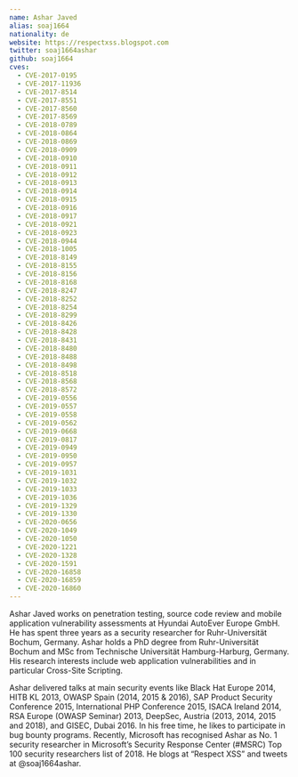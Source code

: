 ```yaml
---
name: Ashar Javed
alias: soaj1664
nationality: de
website: https://respectxss.blogspot.com
twitter: soaj1664ashar
github: soaj1664
cves:
  - CVE-2017-0195
  - CVE-2017-11936
  - CVE-2017-8514
  - CVE-2017-8551
  - CVE-2017-8560
  - CVE-2017-8569
  - CVE-2018-0789
  - CVE-2018-0864
  - CVE-2018-0869
  - CVE-2018-0909
  - CVE-2018-0910
  - CVE-2018-0911
  - CVE-2018-0912
  - CVE-2018-0913
  - CVE-2018-0914
  - CVE-2018-0915
  - CVE-2018-0916
  - CVE-2018-0917
  - CVE-2018-0921
  - CVE-2018-0923
  - CVE-2018-0944
  - CVE-2018-1005
  - CVE-2018-8149
  - CVE-2018-8155
  - CVE-2018-8156
  - CVE-2018-8168
  - CVE-2018-8247
  - CVE-2018-8252
  - CVE-2018-8254
  - CVE-2018-8299
  - CVE-2018-8426
  - CVE-2018-8428
  - CVE-2018-8431
  - CVE-2018-8480
  - CVE-2018-8488
  - CVE-2018-8498
  - CVE-2018-8518
  - CVE-2018-8568
  - CVE-2018-8572
  - CVE-2019-0556
  - CVE-2019-0557
  - CVE-2019-0558
  - CVE-2019-0562
  - CVE-2019-0668
  - CVE-2019-0817
  - CVE-2019-0949
  - CVE-2019-0950
  - CVE-2019-0957
  - CVE-2019-1031
  - CVE-2019-1032
  - CVE-2019-1033
  - CVE-2019-1036
  - CVE-2019-1329
  - CVE-2019-1330
  - CVE-2020-0656
  - CVE-2020-1049
  - CVE-2020-1050
  - CVE-2020-1221
  - CVE-2020-1328
  - CVE-2020-1591
  - CVE-2020-16858
  - CVE-2020-16859
  - CVE-2020-16860
---
```

Ashar Javed works on penetration testing, source code review and mobile application vulnerability assessments at Hyundai AutoEver Europe GmbH. He has spent three years as a security researcher for Ruhr-Universität Bochum, Germany. Ashar holds a PhD degree from Ruhr-Universität Bochum and MSc from Technische Universität Hamburg-Harburg, Germany. His research interests include web application vulnerabilities and in particular Cross-Site Scripting.

Ashar delivered talks at main security events like Black Hat Europe 2014, HITB KL 2013, OWASP Spain (2014, 2015 & 2016), SAP Product Security Conference 2015, International PHP Conference 2015, ISACA Ireland 2014, RSA Europe (OWASP Seminar) 2013, DeepSec, Austria (2013, 2014, 2015 and 2018), and GISEC, Dubai 2016. In his free time, he likes to participate in bug bounty programs. Recently, Microsoft has recognised Ashar as No. 1 security researcher in Microsoft’s Security Response Center (#MSRC) Top 100 security researchers list of 2018. He blogs at “Respect XSS” and tweets at @soaj1664ashar.
